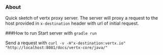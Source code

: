 ### About
Quick sketch of vertx proxy server. The server will proxy a request to the host provided in `x-destination` header with url of initial request.

###How to run
Start server with
``gradle run``

Send a request with
``curl -v -H"x-destination:vertx.io" "http://localhost:8081/docs/vertx-core/java/"``